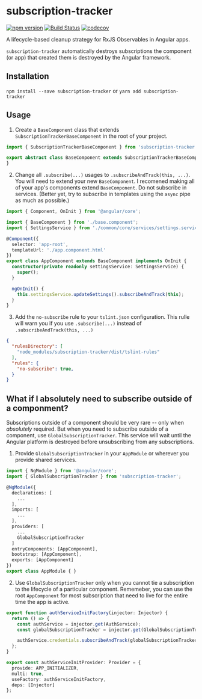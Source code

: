 # subscription-tracker
[![npm version](https://badge.fury.io/js/ngformatter.svg)](https://badge.fury.io/js/subscription-tracker)
[![Build Status](https://api.travis-ci.org/kevinphelps/subscription-tracker.svg?branch=master)](https://travis-ci.org/kevinphelps/subscription-tracker)
[![codecov](https://codecov.io/gh/kevinphelps/subscription-tracker/branch/master/graph/badge.svg)](https://codecov.io/gh/kevinphelps/subscription-tracker)

A lifecycle-based cleanup strategy for RxJS Observables in Angular apps.

`subscription-tracker` automatically destroys subscriptions the component (or app) that created
them is destroyed by the Angular framework.

## Installation

`npm install --save subscription-tracker` or `yarn add subscription-tracker`

## Usage

1. Create a `BaseComponent` class that extends `SubscriptionTrackerBaseComponent` in the root of
your project.

```typescript
import { SubscriptionTrackerBaseComponent } from 'subscription-tracker';

export abstract class BaseComponent extends SubscriptionTrackerBaseComponent {
}
```

2. Change all `.subscribe(...)` usages to `.subscribeAndTrack(this, ...)`. You will need to extend
your new `BaseComponent`. I recomened making all of your app's components extend `BaseComponent`.
Do not subscribe in services. (Better yet, try to subscribe in templates using the `async` pipe as
much as possible.)

```typescript
import { Component, OnInit } from '@angular/core';

import { BaseComponent } from './base.component';
import { SettingsService } from './common/core/services/settings.service';

@Component({
  selector: 'app-root',
  templateUrl: './app.component.html'
})
export class AppComponent extends BaseComponent implements OnInit {
  constructor(private readonly settingsService: SettingsService) {
    super();
  }

  ngOnInit() {
    this.settingsService.updateSettings().subscribeAndTrack(this);
  }
}
```

3. Add the `no-subscribe` rule to your `tslint.json` configuration. This rulle will warn you if you
use `.subscribe(...)` instead of `.subscribeAndTrack(this, ...)`

```json
{
  "rulesDirectory": [
    "node_modules/subscription-tracker/dist/tslint-rules"
  ],
  "rules": {
    "no-subscribe": true,
  }
}
```

## What if I absolutely need to subscribe outside of a componment?

Subscriptions outside of a component should be very rare -- only when *absolutely* required. But
when you need to subscribe outside of a component, use `GlobalSubscriptionTracker`. This service
will wait until the Angular platform is destroyed before unsubscribing from any subscriptions.

1. Provide `GlobalSubscriptionTracker` in your `AppModule` or wherever you provide shared services.

```typescript
import { NgModule } from '@angular/core';
import { GlobalSubscriptionTracker } from 'subscription-tracker';

@NgModule({
  declarations: [
    ...
  ],
  imports: [
    ...
  ],
  providers: [
    ...
    GlobalSubscriptionTracker
  ]
  entryComponents: [AppComponent],
  bootstrap: [AppComponent],
  exports: [AppComponent]
})
export class AppModule { }
```

2. Use `GlobalSubscriptionTracker` only when you cannot tie a subscription to the lifecycle of a
particular component. Rememeber, you can use the root `AppComponent` for most subscription that
need to live for the entire time the app is active.

```typescript
export function authServiceInitFactory(injector: Injector) {
  return () => {
    const authService = injector.get(AuthService);
    const globalSubscriptionTracker = injector.get(GlobalSubscriptionTracker);

    authService.credentials.subscribeAndTrack(globalSubscriptionTracker);
  };
}

export const authServiceInitProvider: Provider = {
  provide: APP_INITIALIZER,
  multi: true,
  useFactory: authServiceInitFactory,
  deps: [Injector]
};
```